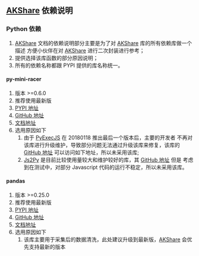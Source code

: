 ## [AKShare](https://github.com/akfamily/akshare) 依赖说明

### Python 依赖

1. [AKShare](https://github.com/akfamily/akshare) 文档的依赖说明部分主要是为了对 [AKShare](https://github.com/akfamily/akshare) 库的所有依赖库做一个描述
   方便小伙伴在对 [AKShare](https://github.com/akfamily/akshare) 进行二次封装进行参考；
2. 提供选择该库函数的部分原因说明；
2. 所有的依赖名称都跟 PYPI 提供的库名称统一。

#### py-mini-racer

1. 版本 >=0.6.0
2. 推荐使用最新版
3. [PYPI 地址](https://pypi.org/project/py-mini-racer/)
4. [GitHub 地址](https://github.com/sqreen/PyMiniRacer)
5. [文档地址](https://blog.sqreen.com/embedding-javascript-into-python/)
5. 选用原因如下
    1. 由于 [PyExecJS](https://pypi.org/project/PyExecJS/) 在 20180118 推出最后一个版本后，主要的开发者
    不再对该库进行升级维护，导致部分问题无法通过升级该库来修复，该库的 [GitHub 地址](https://github.com/doloopwhile/PyExecJS) 可以访问如下地址，所以未采用该库;
    2. [Js2Py](https://pypi.org/project/Js2Py/) 是目前比较使用量较大和维护较好的库，其 [GitHub 地址](https://github.com/PiotrDabkowski/Js2Py) 但是
    考虑到在测试中，对部分 Javascript 代码的运行不稳定，所以未采用该库。

#### pandas

1. 版本 >=0.25.0
2. 推荐使用最新版
3. [PYPI 地址](https://pypi.org/project/pandas/)
4. [GitHub 地址](https://github.com/pandas-dev/pandas)
5. [文档地址](https://pandas.pydata.org/)
6. 选用原因如下
    1. 该库主要用于采集后的数据清洗，此处建议升级到最新版，[AKShare](https://github.com/akfamily/akshare) 会优先支持最新的版本
    

